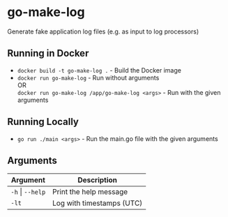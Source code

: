 # go-make-log

Generate fake application log files (e.g. as input to log processors)

## Running in Docker

* `docker build -t go-make-log .` - Build the Docker image
* `docker run go-make-log` - Run without arguments<br/>
  OR <br/>
  `docker run go-make-log /app/go-make-log <args>` - Run with the given arguments

## Running Locally

* `go run ./main <args>` - Run the main.go file with the given arguments

## Arguments

| Argument         | Description               |
|------------------|---------------------------|
| `-h` \| `--help` | Print the help message    |
| `-lt`            | Log with timestamps (UTC) |